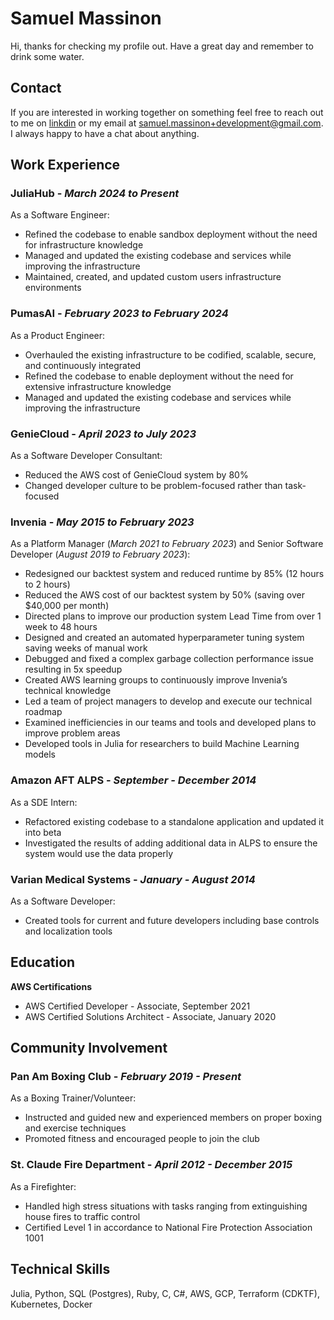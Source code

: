 # Samuel Massinon

Hi, thanks for checking my profile out. Have a great day and remember to drink some water.

## Contact

If you are interested in working together on something feel free to reach out to me on [linkdin](https://www.linkedin.com/in/samuel-massinon-2b218381/) or my email at samuel.massinon+development@gmail.com. I always happy to have a chat about anything. 

## Work Experience

### **JuliaHub** - _March 2024 to Present_
As a Software Engineer:
- Refined the codebase to enable sandbox deployment without the need for infrastructure knowledge
- Managed and updated the existing codebase and services while improving the infrastructure
- Maintained, created, and updated custom users infrastructure environments

### **PumasAI** - _February 2023 to February 2024_
As a Product Engineer:
- Overhauled the existing infrastructure to be codified, scalable, secure, and continuously integrated
- Refined the codebase to enable deployment without the need for extensive infrastructure knowledge
- Managed and updated the existing codebase and services while improving the infrastructure

### **GenieCloud** - _April 2023 to July 2023_
As a Software Developer Consultant:
- Reduced the AWS cost of GenieCloud system by 80%
- Changed developer culture to be problem-focused rather than task-focused

### **Invenia** - _May 2015 to February 2023_
As a Platform Manager (_March 2021 to February 2023_) and Senior Software Developer (_August 2019 to February 2023_):
- Redesigned our backtest system and reduced runtime by 85% (12 hours to 2 hours)
- Reduced the AWS cost of our backtest system by 50% (saving over $40,000 per month)
- Directed plans to improve our production system Lead Time from over 1 week to 48 hours
- Designed and created an automated hyperparameter tuning system saving weeks of manual work
- Debugged and fixed a complex garbage collection performance issue resulting in 5x speedup
- Created AWS learning groups to continuously improve Invenia’s technical knowledge
- Led a team of project managers to develop and execute our technical roadmap
- Examined inefficiencies in our teams and tools and developed plans to improve problem areas
- Developed tools in Julia for researchers to build Machine Learning models

### **Amazon AFT ALPS** - _September - December 2014_
As a SDE Intern:
- Refactored existing codebase to a standalone application and updated it into beta
- Investigated the results of adding additional data in ALPS to ensure the system would use the data properly

### **Varian Medical Systems** - _January - August 2014_
As a Software Developer:
- Created tools for current and future developers including base controls and localization tools

## Education
**AWS Certifications**
- AWS Certified Developer - Associate, September 2021
- AWS Certified Solutions Architect - Associate, January 2020

## Community Involvement
### **Pan Am Boxing Club** - _February 2019 - Present_
As a Boxing Trainer/Volunteer:
- Instructed and guided new and experienced members on proper boxing and exercise techniques
- Promoted fitness and encouraged people to join the club

### **St. Claude Fire Department** - _April 2012 - December 2015_
As a Firefighter:
- Handled high stress situations with tasks ranging from extinguishing house fires to traffic control
- Certified Level 1 in accordance to National Fire Protection Association 1001

## Technical Skills
Julia, Python, SQL (Postgres), Ruby, C, C#, AWS, GCP, Terraform (CDKTF), Kubernetes, Docker
